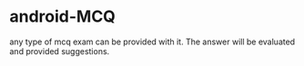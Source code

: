 # android-MCQ
any type of mcq exam can be provided with it. The answer will be evaluated and provided suggestions.
